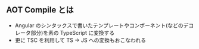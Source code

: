 ## AOT Compile とは
- Angular のシンタックスで書いたテンプレートやコンポーネント(などのデコレータ部分)を素の TypeScript に変換する
- 更に TSC を利用して TS -> JS への変換もおこなわれる
